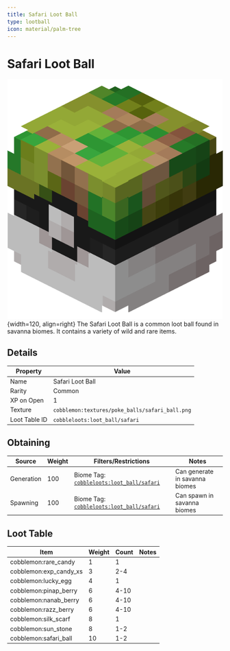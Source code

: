 ```yaml
---
title: Safari Loot Ball
type: lootball
icon: material/palm-tree
---
```


# Safari Loot Ball

![Safari Ball](<../../assets/ball/Safari_Ball_(model).png>){width=120, align=right}
The Safari Loot Ball is a common loot ball found in savanna biomes. It contains a variety of wild and rare items.

## Details

| Property      | Value                                           |
| ------------- | ----------------------------------------------- |
| Name          | Safari Loot Ball                                |
| Rarity        | Common                                          |
| XP on Open    | 1                                               |
| Texture       | `cobblemon:textures/poke_balls/safari_ball.png` |
| Loot Table ID | `cobbleloots:loot_ball/safari`                  |

## Obtaining

| Source     | Weight | Filters/Restrictions                                                                                       | Notes                          |
| ---------- | ------ | ---------------------------------------------------------------------------------------------------------- | ------------------------------ |
| Generation | 100    | Biome Tag: [`cobbleloots:loot_ball/safari`](../../reference/tags/biome_tags.md#cobblelootsloot_ballsafari) | Can generate in savanna biomes |
| Spawning   | 100    | Biome Tag: [`cobbleloots:loot_ball/safari`](../../reference/tags/biome_tags.md#cobblelootsloot_ballsafari) | Can spawn in savanna biomes    |

## Loot Table

| Item                   | Weight | Count | Notes |
| ---------------------- | ------ | ----- | ----- |
| cobblemon:rare_candy   | 1      | 1     |       |
| cobblemon:exp_candy_xs | 3      | 2-4   |       |
| cobblemon:lucky_egg    | 4      | 1     |       |
| cobblemon:pinap_berry  | 6      | 4-10  |       |
| cobblemon:nanab_berry  | 6      | 4-10  |       |
| cobblemon:razz_berry   | 6      | 4-10  |       |
| cobblemon:silk_scarf   | 8      | 1     |       |
| cobblemon:sun_stone    | 8      | 1-2   |       |
| cobblemon:safari_ball  | 10     | 1-2   |       |
